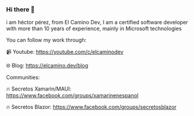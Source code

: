 ### Hi there 🤘

i am héctor pérez, from El Camino Dev, I am a certified software developer with more than 10 years of experience, mainly in Microsoft technologies

You can follow my work through:

📹 Youtube: https://youtube.com/c/elcaminodev

🌐 Blog: https://elcamino.dev/blog

Communities:

🔥 Secretos Xamarin/MAUI: https://www.facebook.com/groups/xamarinenespanol

🔥 Secretos Blazor: https://www.facebook.com/groups/secretosblazor
